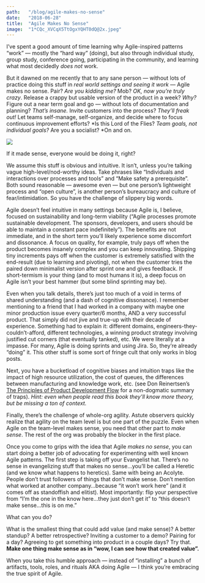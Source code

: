 ```yaml
---
path:	"/blog/agile-makes-no-sense"
date:	"2018-06-28"
title:	"Agile Makes No Sense"
image:	"1*CQc_XVCqX5TtOgxYQHT0dQ@2x.jpeg"
---
```


I’ve spent a good amount of time learning why Agile-inspired patterns “work” — mostly the “hard way” (doing), but also through individual study, group study, conference going, participating in the community, and learning what most decidedly *does not* work.

But it dawned on me recently that to any sane person — without lots of practice doing this stuff in *real world settings and seeing it work —* Agile makes no sense. Pair? *Are you kidding me?* Mob? *OK, now you’re truly crazy*. Release a crappy but usable version of the product in a week? *Why?* Figure out a near term goal and go — without lots of documentation and planning? *That’s insane.* Invite customers into the process? *They’ll freak out!* Let teams self-manage, self-organize, and decide where to focus continuous improvement efforts? *Is this Lord of the Flies? *Team goals, not individual goals?* Are you a socialist? *On and on.

![](/images/1*CQc_XVCqX5TtOgxYQHT0dQ@2x.jpeg)

If it made sense, everyone would be doing it, right?

We assume this stuff is obvious and intuitive. It isn’t, unless you’re talking vague high-level/nod-worthy ideas. Take phrases like “Individuals and interactions over processes and tools” and “Make safety a prerequisite”. Both sound reasonable — awesome even — but one person’s lightweight process and “open culture”, is another person’s bureaucracy and culture of fear/intimidation. So you have the challenge of slippery big words.

Agile doesn’t feel intuitive in many settings because Agile is, I believe, focused on sustainability and long-term viability (“Agile processes promote sustainable development. The sponsors, developers, and users should be able to maintain a constant pace indefinitely”). The benefits are not immediate, and in the short term you’ll likely experience some discomfort and dissonance. A focus on quality, for example, truly pays off when the product becomes insanely complex and you can keep innovating. Shipping tiny increments pays off when the customer is extremely satisfied with the end-result (due to learning and pivoting), not when the customer tries the paired down minimalist version after sprint one and gives feedback. If short-termism is your thing (and to most humans it is), a deep focus on Agile isn’t your best hammer (but some blind sprinting may be).

Even when you talk details, there’s just too much of a void in terms of shared understanding (and a dash of cognitive dissonance). I remember mentioning to a friend that I had worked in a company with maybe one minor production issue every quarter/6 months, AND a very successful product. That simply did not jive and true-up with their decade of experience. Something had to explain it: different domains, engineers-they-couldn’t-afford, different technologies, a winning product strategy involving justified cut corners (that eventually tanked), etc. We were literally at a impasse. For many, Agile is doing sprints and using Jira. So, they’re already “doing” it. This other stuff is some sort of fringe cult that only works in blog posts.

Next, you have a bucketload of cognitive biases and intuition traps like the impact of high resource utilization, the cost of queues, the differences between manufacturing and knowledge work, etc. (see Don Reinertsen’s [The Principles of Product Development Flow](https://www.amazon.com/dp/B007TKU0O0/ref=dp-kindle-redirect?_encoding=UTF8&btkr=1) for a non-dogmatic summary of traps). *Hint: even when people read this book they’ll know more theory, but be missing a ton of context.*

Finally, there’s the challenge of whole-org agility. Astute observers quickly realize that agility on the team level is but one part of the puzzle. Even when Agile on the team-level makes sense, you need that other part to *make sense*. The rest of the org was probably the blocker in the first place.

Once you come to grips with the idea that Agile *makes no sense*, you can start doing a better job of advocating for experimenting with well known Agile patterns. The first step is taking off your Evangelist hat. There’s no sense in evangelizing stuff that makes no sense…you’ll be called a Heretic (and we know what happens to heretics). Same with being an Acolyte. People don’t trust followers of things that don’t make sense. Don’t mention what worked at another company…because “it won’t work here” (and it comes off as standoffish and elitist). Most importantly: flip your perspective from “I’m the one in the know here…they just don’t get it” to “this doesn’t make sense…this is on me.”

What can you do?

What is the smallest thing that could add value (and make sense)? A better standup? A better retrospective? Inviting a customer to a demo? Pairing for a day? Agreeing to get something into product in a couple days? Try that. **Make one thing make sense as in “wow, I can see how that created value”.**

When you take this humble approach — instead of “installing” a bunch of artifacts, tools, roles, and rituals AKA doing Agile — I think you’re embracing the true spirit of Agile.

